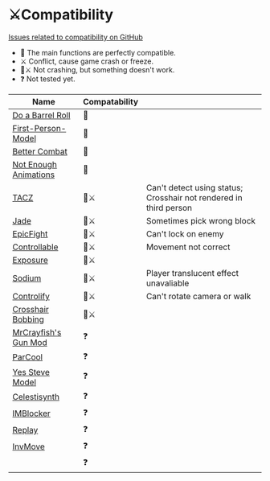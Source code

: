 # ⚔️Compatibility

[Issues related to compatibility on GitHub](https://github.com/Leawind/Third-Person/labels/compat)

-   👫 The main functions are perfectly compatible.
-   ⚔️ Conflict, cause game crash or freeze.
-   👫⚔️ Not crashing, but something doesn't work.
-   ❓ Not tested yet.

| Name                                                                   | Compatability |                                                                   |
| ---------------------------------------------------------------------- | ------------- | ----------------------------------------------------------------- |
| [Do a Barrel Roll](https://github.com/enjarai/do-a-barrel-roll)        | 👫            |                                                                   |
| [First-Person-Model](https://github.com/tr7zw/FirstPersonModel)        | 👫            |                                                                   |
| [Better Combat](https://github.com/ZsoltMolnarrr/BetterCombat)         | 👫            |                                                                   |
| [Not Enough Animations](https://github.com/tr7zw/NotEnoughAnimations)  | 👫            |                                                                   |
| [TACZ](https://github.com/MCModderAnchor/TACZ)                         | 👫⚔️          | Can't detect using status; Crosshair not rendered in third person |
| [Jade](https://github.com/Snownee/Jade)                                | 👫⚔️          | Sometimes pick wrong block                                        |
| [EpicFight](https://github.com/Yesssssman/epicfightmod)                | 👫⚔️          | Can't lock on enemy                                               |
| [Controllable](https://github.com/MrCrayfish/Controllable)             | 👫⚔️          | Movement not correct                                              |
| [Exposure](https://github.com/mortuusars/Exposure)                     | 👫⚔️          |                                                                   |
| [Sodium](https://github.com/CaffeineMC/sodium-fabric)                  | 👫⚔️          | Player translucent effect unavaliable                             |
| [Controlify](https://github.com/isXander/Controlify)                   | 👫⚔️          | Can't rotate camera or walk                                       |
| [Crosshair Bobbing](https://github.com/Krash220/CrosshairBobbingMod)   | 👫⚔️          |                                                                   |
| [MrCrayfish's Gun Mod](https://github.com/MrCrayfish/MrCrayfishGunMod) | ❓            |                                                                   |
| [ParCool](https://github.com/alRex-U/ParCool)                          | ❓            |                                                                   |
| [Yes Steve Model](https://github.com/TartaricAcid/ysm)                 | ❓            |                                                                   |
| [Celestisynth](https://github.com/AquexTheSeal/Celestisynth)           | ❓            |                                                                   |
| [IMBlocker](https://github.com/reserveword/IMBlocker)                  | ❓            |                                                                   |
| [Replay](https://github.com/ReplayMod/ReplayMod)                       | ❓            |                                                                   |
| [InvMove](https://github.com/PieKing1215/InvMove)                      | ❓            |                                                                   |
|                                                                        | ❓            |                                                                   |
